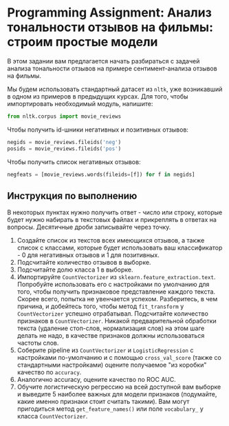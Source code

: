 # Programming Assignment: Анализ тональности отзывов на фильмы: строим простые модели


В этом задании вам предлагается начать разбираться с задачей анализа тональности отзывов на примере сентимент-анализа отзывов на фильмы.

Мы будем использовать стандартный датасет из `nltk`, уже возникавший в одном из примеров в предыдущих курсах. Для того, чтобы импортировать необходимый модуль, напишите:

```python
from nltk.corpus import movie_reviews
```
Чтобы получить id-шники негативных и позитивных отзывов:

```python
negids = movie_reviews.fileids('neg')
posids = movie_reviews.fileids('pos')
```
Чтобы получить список негативных отзывов:

```python
negfeats = [movie_reviews.words(fileids=[f]) for f in negids]
```

## Инструкция по выполнению

В некоторых пунктах нужно получить ответ - число или строку, которые будет нужно набирать в текстовых файлах и прикреплять в ответах на вопросы. Десятичные дроби записывайте через точку.

1. Создайте список из текстов всех имеющихся отзывов, а также список с классами, которые будет использовать ваш классификатор - 0 для негативных отзывов и 1 для позитивных.
1. Подсчитайте количество отзывов в выборке.
1. Подсчитайте долю класса 1 в выборке.
1. Импортируйте `CountVectorizer` из `sklearn.feature_extraction.text`. Попробуйте использовать его с настройками по умолчанию для того, чтобы получить признаковое представление каждого текста. Скорее всего, попытка не увенчается успехом. Разберитесь, в чем причина, и добейтесь того, чтобы метод `fit_transform` у `CountVectorizer` успешно отрабатывал. Подсчитайте количество признаков в `CountVectorizer`. Никакой предварительной обработки текста (удаление стоп-слов, нормализация слов) на этом шаге делать не надо, в качестве признаков должны использоваться частоты слов.
1. Соберите pipeline из `CountVectorizer` и `LogisticRegression` c настройками по-умолчанию и с помощью `cross_val_score` (также со стандартными настройками) оцените получаемое "из коробки" качество по `accuracy`.
1. Аналогично accuracy, оцените качество по ROC AUC.
1. Обучите логистическую регрессию на всей доступной вам выборке и выведите 5 наиболее важных для модели признаков (подумайте, какие именно признаки стоит считать такими). Вам могут пригодиться метод `get_feature_names()` или поле `vocabulary_` у класса `CountVectorizer`.
